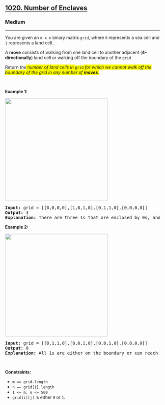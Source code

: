 <h2><a href="https://leetcode.com/problems/number-of-enclaves/">1020. Number of Enclaves</a></h2><h3>Medium</h3><hr><div><p>You are given an <code>m x n</code> binary matrix <code>grid</code>, where <code>0</code> represents a sea cell and <code>1</code> represents a land cell.</p>

<p>A <strong>move</strong> consists of walking from one land cell to another adjacent (<strong>4-directionally</strong>) land cell or walking off the boundary of the <code>grid</code>.</p>

<p>Return <em>the<span class="highlighter--highlighted" style="background-color: yellow;" data-highlight-id="0"> number of land cells in</span></em><span class="highlighter--highlighted" style="background-color: yellow;" data-highlight-id="0"> </span><code><span class="highlighter--highlighted" style="background-color: yellow;" data-highlight-id="0">grid</span></code><span class="highlighter--highlighted" style="background-color: yellow;" data-highlight-id="0"> </span><em><span class="highlighter--highlighted" style="background-color: yellow;" data-highlight-id="0">for which we cannot walk off the boundary of the grid in any number of </span><strong><span class="highlighter--highlighted" style="background-color: yellow;" data-highlight-id="0">moves</span></strong></em><span class="highlighter--highlighted" style="background-color: yellow;" data-highlight-id="0">.</span></p>

<p>&nbsp;</p>
<p><strong>Example 1:</strong></p>
<img alt="" src="https://assets.leetcode.com/uploads/2021/02/18/enclaves1.jpg" style="width: 333px; height: 333px;">
<pre style="position: relative;"><strong>Input:</strong> grid = [[0,0,0,0],[1,0,1,0],[0,1,1,0],[0,0,0,0]]
<strong>Output:</strong> 3
<strong>Explanation:</strong> There are three 1s that are enclosed by 0s, and one 1 that is not enclosed because its on the boundary.
<div class="open_grepper_editor" title="Edit &amp; Save To Grepper"></div></pre>

<p><strong>Example 2:</strong></p>
<img alt="" src="https://assets.leetcode.com/uploads/2021/02/18/enclaves2.jpg" style="width: 333px; height: 333px;">
<pre style="position: relative;"><strong>Input:</strong> grid = [[0,1,1,0],[0,0,1,0],[0,0,1,0],[0,0,0,0]]
<strong>Output:</strong> 0
<strong>Explanation:</strong> All 1s are either on the boundary or can reach the boundary.
<div class="open_grepper_editor" title="Edit &amp; Save To Grepper"></div></pre>

<p>&nbsp;</p>
<p><strong>Constraints:</strong></p>

<ul>
	<li><code>m == grid.length</code></li>
	<li><code>n == grid[i].length</code></li>
	<li><code>1 &lt;= m, n &lt;= 500</code></li>
	<li><code>grid[i][j]</code> is either <code>0</code> or <code>1</code>.</li>
</ul>
</div>